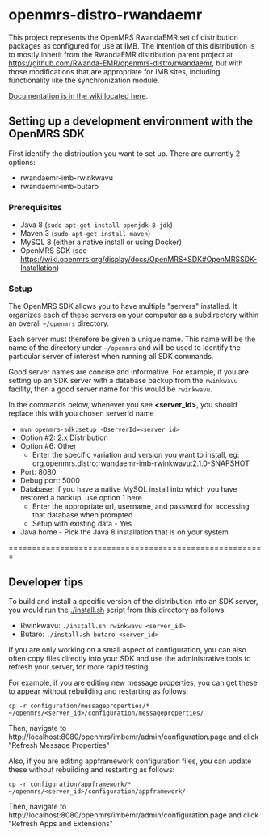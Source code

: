openmrs-distro-rwandaemr
==========================

This project represents the OpenMRS RwandaEMR set of distribution packages as configured for use at IMB.
The intention of this distribution is to mostly inherit from the RwandaEMR distribution parent project
at https://github.com/Rwanda-EMR/openmrs-distro/rwandaemr, but with those modifications that are appropriate for IMB
sites, including functionality like the synchronization module.

[Documentation is in the wiki located here](https://github.com/PIH/openmrs-distro-rwandaemr-imb/wiki).

## Setting up a development environment with the OpenMRS SDK

First identify the distribution you want to set up.  There are currently 2 options:

* rwandaemr-imb-rwinkwavu
* rwandaemr-imb-butaro

### Prerequisites

* Java 8 (`sudo apt-get install openjdk-8-jdk`)
* Maven 3 (`sudo apt-get install maven`)
* MySQL 8 (either a native install or using Docker)
* OpenMRS SDK (see https://wiki.openmrs.org/display/docs/OpenMRS+SDK#OpenMRSSDK-Installation)

### Setup

The OpenMRS SDK allows you to have multiple "servers" installed.  It organizes each of these servers on your computer
as a subdirectory within an overall `~/openmrs` directory.

Each server must therefore be given a unique name.  This name will be the name of the directory under `~/openmrs` and 
will be used to identify the particular server of interest when running all SDK commands.

Good server names are concise and informative.  For example, if you are setting up an SDK server with a database backup from the
`rwinkwavu` facility, then a good server name for this would be `rwinkwavu`.

In the commands below, whenever you see **<server_id>**, you should replace this with you chosen serverId name

* `mvn openmrs-sdk:setup -DserverId=<server_id>`
* Option #2:  2.x Distribution
* Option #6:  Other 
  * Enter the specific variation and version you want to install, eg: org.openmrs.distro:rwandaemr-imb-rwinkwavu:2.1.0-SNAPSHOT
* Port:  8080
* Debug port:  5000
* Database:  If you have a native MySQL install into which you have restored a backup, use option 1 here
  * Enter the appropriate url, username, and password for accessing that database when prompted 
  * Setup with existing data - Yes
* Java home - Pick the Java 8 installation that is on your system

=======================================================

## Developer tips

To build and install a specific version of the distribution into an SDK server, you would run the [./install.sh](./install.sh)
script from this directory as follows:

* Rwinkwavu:  `./install.sh rwinkwavu <server_id>`
* Butaro:  `./install.sh butaro <server_id>`

If you are only working on a small aspect of configuration, you can also often copy files directly into your SDK and use 
the administrative tools to refresh your server, for more rapid testing.  

For example, if you are editing new message properties, you can get these to appear without rebuilding and restarting as follows:

`cp -r configuration/messageproperties/* ~/openmrs/<server_id>/configuration/messageproperties/`

Then, navigate to http://localhost:8080/openmrs/imbemr/admin/configuration.page and click "Refresh Message Properties"

Also, if you are editing appframework configuration files, you can update these without rebuilding and restarting as follows:

`cp -r configuration/appframework/* ~/openmrs/<server_id>/configuration/appframework/`

Then, navigate to http://localhost:8080/openmrs/imbemr/admin/configuration.page and click "Refresh Apps and Extensions"

